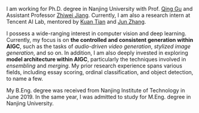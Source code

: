 I am working for Ph.D. degree in Nanjing University with Prof. [Qing Gu](https://isetnju.github.io/guq/index.html) and Assistant Professor [Zhiwei Jiang](https://zhiweinju.github.io).
Currently, I am also a research intern at Tencent AI Lab, mentored by [Kuan Tian](https://scholar.google.com/citations?user=zZeo7hwAAAAJ) and [Jun Zhang](https://junzhang.org).  

I possess a wide-ranging interest in computer vision and deep learning. 
Currently, my focus is on **the controlled and consistent generation within AIGC**, such as the tasks of *audio-driven video generation*, *stylized image generation*, and so on.
In addition, I am also deeply invested in exploring **model architecture within AIGC**, particularly the techniques involved in *ensembling* and *merging*.
My prior research experience spans various fields, including essay scoring, ordinal classification, and object detection, to name a few.

My B.Eng. degree was received from Nanjing Institute of Technology in June 2019. 
In the same year, I was admitted to study for M.Eng. degree in Nanjing University.
